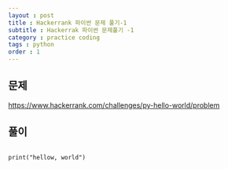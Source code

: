 ```yaml
---
layout : post
title : Hackerrank 파이썬 문제 풀기-1
subtitle : Hackerrak 파이썬 문제풀기 -1
category : practice coding
tags : python
order : 1
---
```


## 문제 

https://www.hackerrank.com/challenges/py-hello-world/problem

## 풀이
~~~

print("hellow, world")

~~~

